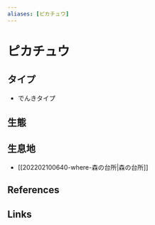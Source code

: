```yaml
---
aliases: [ピカチュウ]
---
```

# ピカチュウ

## タイプ

- でんきタイプ

## 生態



## 生息地

- [[202202100640-where-森の台所|森の台所]]

## References



## Links


